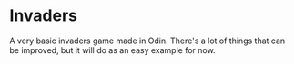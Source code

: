 # Invaders
A very basic invaders game made in Odin. There's a lot of things that can be improved, but it will do as an easy example for now.
